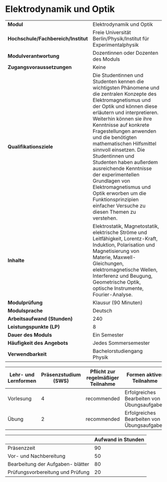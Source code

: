 # Elektrodynamik und Optik
|                                    |   |
|------------------------------------|---|
|**Modul**                           | Elektrodynamik und Optik |
|**Hochschule/Fachbereich/Institut** | Freie Universität Berlin/Physik/Institut für Experimentalphysik |
|**Modulverantwortung**              | Dozentinnen oder Dozenten des Moduls |
|**Zugangsvoraussetzungen**          | Keine |
|**Qualifikationsziele**             | Die Studentinnen und Studenten kennen die wichtigsten Phänomene und die zentralen Konzepte des Elektromagnetismus und der Optik und können diese erläutern und interpretieren. Weiterhin können sie ihre Kenntnisse auf konkrete Fragestellungen anwenden und die benötigten mathematischen Hilfsmittel sinnvoll einsetzen. Die Studentinnen und Studenten haben außerdem ausreichende Kenntnisse der experimentellen Grundlagen von Elektromagnetismus und Optik erworben um die Funktionsprinzipien einfacher Versuche zu diesen Themen zu verstehen. |
|**Inhalte**                         | Elektrostatik, Magnetostatik, elektrische Ströme und Leitfähigkeit, Lorentz-Kraft, Induktion, Polarisation und Magnetisierung von Materie, Maxwell-Gleichungen, elektromagnetische Wellen, Interferenz und Beugung, Geometrische Optik, optische Instrumente, Fourier-Analyse. |
|**Modulprüfung**                    | Klausur (90 Minuten) |
|**Modulsprache**                    | Deutsch |
|**Arbeitsaufwand (Stunden)**        | 240 |
|**Leistungspunkte (LP)**            | 8 |
|**Dauer des Moduls**                | Ein Semester |
|**Häufigkeit des Angebots**         | Jedes Sommersemester |
|**Verwendbarkeit**                  | Bachelorstudiengang Physik |

| Lehr- und Lernformen | Präsenzstudium <br> (SWS) | Pflicht zur regelmäßiger Teilnahme | Formen aktiver Teilnahme |
| ---------------------|---------------------------|------------------------------------|------------------------- |
| Vorlesung            | 4                         | recommended                        | Erfolgreiches Bearbeiten von Übungsaufgaben |
| Übung                | 2                         | recommended                        | Erfolgreiches Bearbeiten von Übungsaufgaben |

|   | Aufwand in Stunden |
| - |--------------------|
| Präsenzzeit                              | 90    |
| Vor- und Nachbereitung                   | 50    |
| Bearbeitung der Aufgaben- blätter        | 80    |
| Prüfungsvorbereitung und Prüfung         | 20    |
